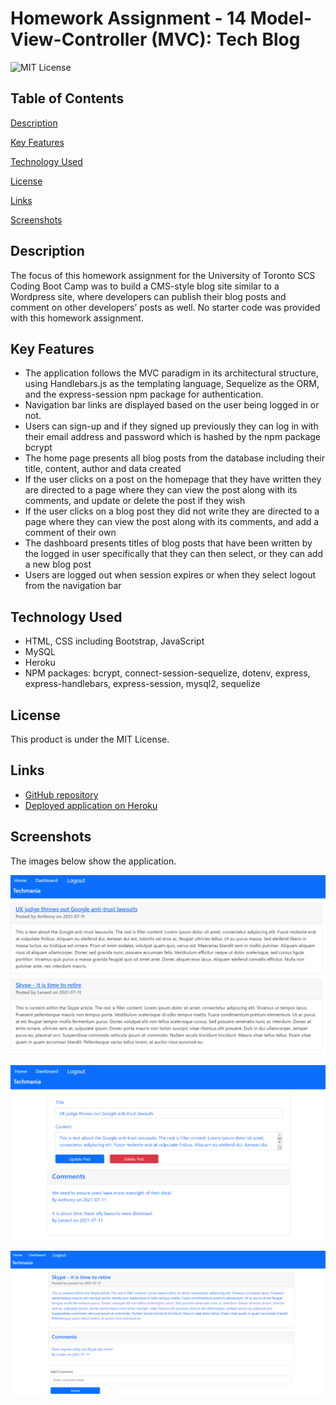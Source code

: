 # Homework Assignment - 14 Model-View-Controller (MVC): Tech Blog
![MIT License](https://img.shields.io/badge/license-MIT%20License-blue.svg)

## Table of Contents
[Description](#description)

[Key Features](#key-features)

[Technology Used](#technology-used)

[License](#license)

[Links](#links)

[Screenshots](#screenshots)

## Description
The focus of this homework assignment for the University of Toronto SCS Coding Boot Camp was to build a CMS-style blog site similar to a Wordpress site, where developers can publish their blog posts and comment on other developers’ posts as well. No starter code was provided with this homework assignment.

## Key Features
- The application follows the MVC paradigm in its architectural structure, using Handlebars.js as the templating language, Sequelize as the ORM, and the express-session npm package for authentication.
- Navigation bar links are displayed based on the user being logged in or not.
- Users can sign-up and if they signed up previously they can log in with their email address and password which is hashed by the npm package bcrypt
- The home page presents all blog posts from the database including their title, content, author and data created
- If the user clicks on a post on the homepage that they have written they are directed to a page where they can view the post along with its comments, and update or delete the post if they wish
- If the user clicks on a blog post they did not write they are directed to a page where they can view the post along with its comments, and add a comment of their own
- The dashboard presents titles of blog posts that have been written by the logged in user specifically that they can then select, or they can add a new blog post
- Users are logged out when session expires or when they select logout from the navigation bar


## Technology Used
- HTML, CSS including Bootstrap, JavaScript
- MySQL
- Heroku
- NPM packages: bcrypt, connect-session-sequelize, dotenv, express, express-handlebars, express-session, mysql2, sequelize

## License
This product is under the MIT License.

## Links
- [GitHub repository](https://github.com/darylnauman/tech-blog)
- [Deployed application on Heroku](https://polar-badlands-86538.herokuapp.com/)

## Screenshots
The images below show the application.

![Screenshot of tech blog homepage.](./public/images/tech-blog-screenshot-01.png)

![Screenshot of tech blog post if signed in as author of post to update or delete.](./public/images/tech-blog-screenshot-02.png)

![Screenshot of tech blog post if not author of post to comment.](./public/images/tech-blog-screenshot-03.png)